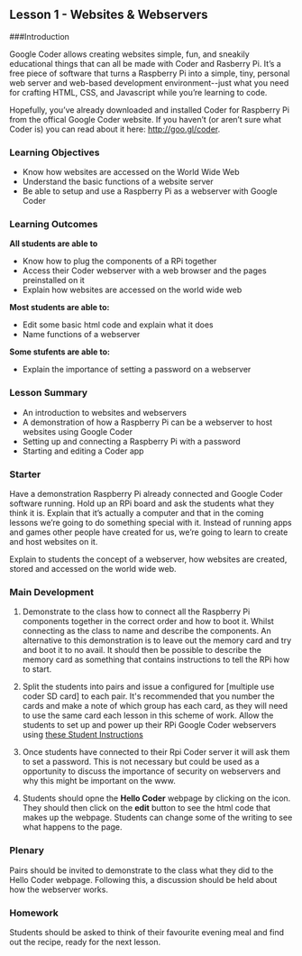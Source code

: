 ## Lesson 1 - Websites & Webservers

###Introduction

Google Coder allows creating websites simple, fun, and sneakily educational things that can all be made with Coder and Rasberry Pi. It’s a free piece of software that turns a Raspberry Pi into a simple, tiny, personal web server and web-based development environment--just what you need for crafting HTML, CSS, and Javascript while you’re learning to code.

Hopefully, you’ve already downloaded and installed Coder for Raspberry Pi from the offical Google Coder website. If you haven’t (or aren’t sure what Coder is) you can read about it here: http://goo.gl/coder. 

### Learning Objectives

- Know how websites are accessed on the World Wide Web
- Understand the basic functions of a website server
- Be able to setup and use a Raspberry Pi as a webserver with Google Coder

### Learning Outcomes

**All students are able to**

- Know how to plug the components of a RPi together
- Access their Coder webserver with a web browser and the pages preinstalled on it
- Explain how websites are accessed on the world wide web

**Most students are able to:**

- Edit some basic html code and explain what it does
- Name functions of a webserver

**Some stufents are able to:**

- Explain the importance of setting a password on a webserver

### Lesson Summary

- An introduction to websites and webservers
- A demonstration of how a Raspberry Pi can be a webserver to host websites using Google Coder
- Setting up and connecting a Raspberry Pi with a password
- Starting and editing a Coder app

### Starter
Have a demonstration Raspberry Pi already connected and Google Coder software running. Hold up an RPi board and ask the students what they think it is. Explain that it’s actually a computer and that in the coming lessons we’re going to do something special with it. Instead of running apps and games other people have created for us, we’re going to learn to create and host websites on it.

Explain to students the concept of a webserver, how websites are created, stored and accessed on the world wide web.

### Main Development

1. Demonstrate to the class how to connect all the Raspberry Pi components together in the correct order and how to boot it. Whilst connecting as the class to name and describe the components. An alternative to this demonstration is to leave out the memory card and try and boot it to no avail. It should then be possible to describe the memory card as something that contains instructions to tell the RPi how to start.

2. Split the students into pairs and issue a configured for [multiple use coder SD card] to each pair. It's recommended that you number the cards and make a note of which group has each card, as they will need to use the same card each lesson in this scheme of work. Allow the students to set up and power up their RPi Google Coder webservers using [these Student Instructions](/Lesson-1/student-instructions.md)

3. Once students have connected to their Rpi Coder server it will ask them to set a password. This is not necessary but could be used as a opportunity to discuss the importance of security on webservers and why this might be important on the www.

4. Students should opne the **Hello Coder** webpage by clicking on the icon. They should then click on the **edit** button to see the html code that makes up the webpage. Students can change some of the writing to see what happens to the page.

### Plenary

Pairs should be invited to demonstrate to the class what they did to the Hello Coder webpage. Following this, a discussion should be held about how the webserver works.

### Homework

Students should be asked to think of their favourite evening meal and find out the recipe, ready for the next lesson.

